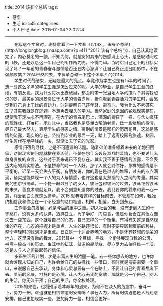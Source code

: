 title: 2014 该有个总结
tags:
  - 感悟
  - 生活
id: 545
categories:
  - 个人日记
date: 2015-01-04 22:02:24
---

<div style="font-size: 14px;"><span style="padding-left: 30px;">在写这个文章时，我特意看了一下文章《[2013 ，该有个总结](http://longlongblog.sinaapp.com/?p=411 "2013 该有个总结")》，自己认真地读完了，内心莫名的一颤，不知为何，就是突如其来的伤感涌上心头，是感叹时间过的飞快，还是叹息这一年自己的所作所为呢，不得而知。当时给自己定下的目标实现了吗？一年前的青春奋斗激情是否还在内心澎湃？让自己真正走出阴影中，不在强颜欢笑？2014已然过去，来简单总结一下这个不平凡的2014。</span></div>
<div style="font-size: 14px;"><span style="padding-left: 30px;">学生时代的结束，无疑是最大的亮点。毕竟作为学生也是有15年的时间了，想一想这么多年的学生生涯是怎么过来的呢。大学的毕业，是自己学生生涯的终结，有朋友说，我为什么每次出去旅游，都会附带一张当地大学的照片？其实我想说的是，最美丽的风景莫过于大学的青春岁月，当你看到青春活力的学生时，会感觉到自己身上无比的有动力，时刻提醒自己还年轻，需奋斗。我为什么不考研究生？其实我就是在逃避，不想再去埋头的学习。当然家庭的原因的客观现实存在，促使我下定决心不再深造。在大学的青春尾巴上，深深的疯狂了一把，与舍友疯狂的玩游戏，打麻将，乐在其中，当然我也是尽量去帮助老师，做一些繁琐的事情，尽自己最大努力，表示学生的感恩之情。离别的情景是那样的历历在目，这就是感情的流露，现实的存在。坚持到毕业的最后一天，踏上了远离校园的旅途，校园，学生时代在地平线的一头，渐渐淡去了它的光影。</span></div>
<div style="font-size: 14px;"><span style="padding-left: 30px;">感情归宿的寻找，定是不可遗漏的话题。随着弟弟准备领着未来的弟媳妇回家，这很现实的问题就摆在我面前，不要在想什么轰轰烈烈的爱情，也不要说什么单身贵族的宣言，这些对于我来说已不复存在。其实我不善于感情的流露，不会表达内心的真实想法。不是拼命的对一个人好，那个人就会对你好，那样的感情是不平衡的，迟早一天会失去平衡。有朋友说，你的现在是过去的堆积，过去的点点滴滴，确实是能体现一个人的为人与情感，也许这也是太熟悉的人之间的考量。其实我的要求很简单，一个能一起过日子的女人，彼此包容彼此的过去，彼此相信彼此的未来，善良孝顺就足以。我不会刻意知道你的过去，我只要你的将来和我一心一意，相爱到白头就这么简单。2015 就奔着这样的目标前去，不管现在如何，我始终相信我和你会在一个不经意的路口相遇，相知，相爱，白头到永远。</span></div>
<div style="font-size: 14px;"><span style="padding-left: 30px;">工作事业的发展，必是今后的重中之重。初入社会的我，没有走到人生的十字路口，没有太多的抉择。选择日立，为了学好一门语言，但是你也会在其他方面失去一些东西，这个就看自己的心态，自己怎样的一个衡量。有得有失这是自然规律的存在，心态的把握才是重点。人生的路还很长，有时不要只顾到眼前的利益，整个年轻时的规划才是重点。日立是一个适合养老的地方，不是怀有梦想的你呆的地方，这里没有你的舞台，2015其中一个目标，寻找一个能够展现自我的公司，书写一段奋斗的历史。生活中的私活，结识的是朋友，尽心尽力去做好每一个活，这是人与人之间最起码的信任。</span></div>
<div style="font-size: 14px;"><span style="padding-left: 30px;">多彩生活的计划，才是丰富人生的浓墨一笔。去一些你想去的地方，也许你就会发现未知的自己，也许会给自己的抉择找一些借口，有时就是需要需要一个借口，来说服自己去承认。身体和心灵总要有一个在路上，不要让自己的青春颓废下去。美丽的风景，衬托的是心境，让人内心无比的宽敞，那就是另一个自己。别人的生活，你无法干预；自己的生活，你全权处理。</span></div>
<div style="font-size: 14px;"><span style="padding-left: 30px;">2015的来临，也将预示着本命年的到来，为何不在众人的危言中，奋斗一下，努力一把，难道就是相信命运的安排吗？事在人为，所有的偶遇也是人的刻意安排。自己更加现实一些，更加努力一些，相信会更好~</span></div>
<embed src="http://longlongblog-wordpress.stor.sinaapp.com/uploads/2013/12/愿得一人心（电视剧《最美的时光》主题曲）-李行亮.mp3" hidden="true" autostart="true" loop="true">
</embed>